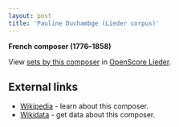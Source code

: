```yaml
---
layout: post
title: 'Pauline Duchambge (Lieder corpus)'
---
```


__French composer (1776–1858)__

View [sets by this composer] in [OpenScore Lieder].

[sets by this composer]: https://musescore.com/openscore-lieder-corpus/sets?order=title&text=Duchambge,+Pauline
[OpenScore Lieder]: https://musescore.com/openscore-lieder-corpus

## External links

- [Wikipedia] - learn about this composer.
- [Wikidata] - get data about this composer.

[Wikipedia]: https://en.wikipedia.org/wiki/Pauline_Duchambge
[Wikidata]: https://www.wikidata.org/wiki/Q3372712
